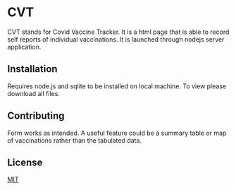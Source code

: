 # CVT

CVT stands for Covid Vaccine Tracker. It is a html page that is able to record self reports of individual vaccinations. It is launched through nodejs server application.

## Installation

Requires node.js and sqlite to be installed on local machine. 
To view please download all files.

## Contributing
Form works as intended. A useful feature could be a summary table or map of vaccinations rather than the tabulated data.

## License
[MIT](https://choosealicense.com/licenses/mit/)
